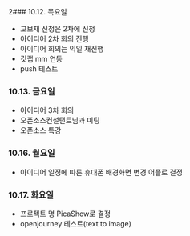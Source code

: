2### 10.12. 목요일

- 교보재 신청은 2차에 신청
- 아이디어 2차 회의 진행
- 아이디어 회의는 익일 재진행
- 깃랩 mm 연동
- push 테스트

### 10.13. 금요일

- 아이디어 3차 회의
- 오픈소스컨설턴트님과 미팅
- 오픈소스 특강

### 10.16. 월요일

- 아이디어 일정에 따른 휴대폰 배경화면 변경 어플로 결정

### 10.17. 화요일

- 프로젝트 명 PicaShow로 결정
- openjourney 테스트(text to image)
